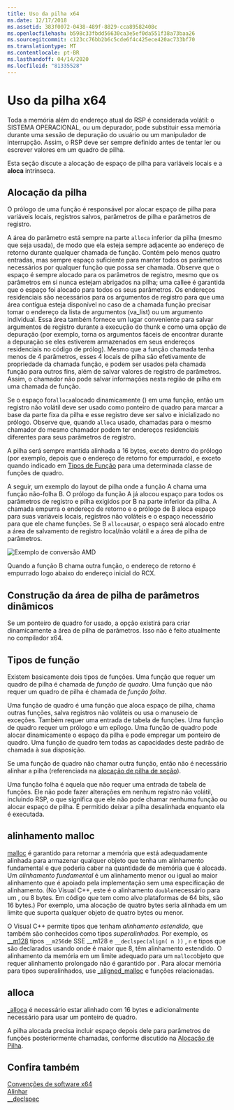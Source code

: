 ```yaml
---
title: Uso da pilha x64
ms.date: 12/17/2018
ms.assetid: 383f0072-0438-489f-8829-cca89582408c
ms.openlocfilehash: b598c33fbdd56630ca3e5ef0da551f38a73baa26
ms.sourcegitcommit: c123cc76bb2b6c5cde6f4c425ece420ac733bf70
ms.translationtype: MT
ms.contentlocale: pt-BR
ms.lasthandoff: 04/14/2020
ms.locfileid: "81335528"
---
```

# <a name="x64-stack-usage"></a>Uso da pilha x64

Toda a memória além do endereço atual do RSP é considerada volátil: o SISTEMA OPERACIONAL, ou um depurador, pode substituir essa memória durante uma sessão de depuração do usuário ou um manipulador de interrupção. Assim, o RSP deve ser sempre definido antes de tentar ler ou escrever valores em um quadro de pilha.

Esta seção discute a alocação de espaço de pilha para variáveis locais e a **aloca** intrínseca.

## <a name="stack-allocation"></a>Alocação da pilha

O prólogo de uma função é responsável por alocar espaço de pilha para variáveis locais, registros salvos, parâmetros de pilha e parâmetros de registro.

A área do parâmetro está sempre na parte `alloca` inferior da pilha (mesmo que seja usada), de modo que ela esteja sempre adjacente ao endereço de retorno durante qualquer chamada de função. Contém pelo menos quatro entradas, mas sempre espaço suficiente para manter todos os parâmetros necessários por qualquer função que possa ser chamada. Observe que o espaço é sempre alocado para os parâmetros de registro, mesmo que os parâmetros em si nunca estejam abrigados na pilha; uma callee é garantida que o espaço foi alocado para todos os seus parâmetros. Os endereços residenciais são necessários para os argumentos de registro para que uma área contígua esteja disponível no caso de a chamada função precisar tomar o endereço da lista de argumentos (va_list) ou um argumento individual. Essa área também fornece um lugar conveniente para salvar argumentos de registro durante a execução do thunk e como uma opção de depuração (por exemplo, torna os argumentos fáceis de encontrar durante a depuração se eles estiverem armazenados em seus endereços residenciais no código de prólog). Mesmo que a função chamada tenha menos de 4 parâmetros, esses 4 locais de pilha são efetivamente de propriedade da chamada função, e podem ser usados pela chamada função para outros fins, além de salvar valores de registro de parâmetros.  Assim, o chamador não pode salvar informações nesta região de pilha em uma chamada de função.

Se o espaço for`alloca`alocado dinamicamente () em uma função, então um registro não volátil deve ser usado como ponteiro de quadro para marcar a base da parte fixa da pilha e esse registro deve ser salvo e inicializado no prólogo. Observe que, quando `alloca` usado, chamadas para o mesmo chamador do mesmo chamador podem ter endereços residenciais diferentes para seus parâmetros de registro.

A pilha será sempre mantida alinhada a 16 bytes, exceto dentro do prólogo (por exemplo, depois que o endereço de retorno for empurrado), e exceto quando indicado em [Tipos de Função](#function-types) para uma determinada classe de funções de quadro.

A seguir, um exemplo do layout de pilha onde a função A chama uma função não-folha B. O prólogo da função A já alocou espaço para todos os parâmetros de registro e pilha exigidos por B na parte inferior da pilha. A chamada empurra o endereço de retorno e o prólogo de B aloca espaço para suas variáveis locais, registros não voláteis e o espaço necessário para que ele chame funções. Se B `alloca`usar, o espaço será alocado entre a área de salvamento de registro local/não volátil e a área de pilha de parâmetros.

![Exemplo de conversão AMD](../build/media/vcamd_conv_ex_5.png "Exemplo de conversão AMD")

Quando a função B chama outra função, o endereço de retorno é empurrado logo abaixo do endereço inicial do RCX.

## <a name="dynamic-parameter-stack-area-construction"></a>Construção da área de pilha de parâmetros dinâmicos

Se um ponteiro de quadro for usado, a opção existirá para criar dinamicamente a área de pilha de parâmetros. Isso não é feito atualmente no compilador x64.

## <a name="function-types"></a>Tipos de função

Existem basicamente dois tipos de funções. Uma função que requer um quadro de pilha é chamada de *função de quadro*. Uma função que não requer um quadro de pilha é chamada de *função folha*.

Uma função de quadro é uma função que aloca espaço de pilha, chama outras funções, salva registros não voláteis ou usa o manuseio de exceções. Também requer uma entrada de tabela de funções. Uma função de quadro requer um prólogo e um epílogo. Uma função de quadro pode alocar dinamicamente o espaço da pilha e pode empregar um ponteiro de quadro. Uma função de quadro tem todas as capacidades deste padrão de chamada à sua disposição.

Se uma função de quadro não chamar outra função, então não é necessário alinhar a pilha (referenciada na [alocação de pilha de seção](#stack-allocation)).

Uma função folha é aquela que não requer uma entrada de tabela de funções. Ele não pode fazer alterações em nenhum registro não volátil, incluindo RSP, o que significa que ele não pode chamar nenhuma função ou alocar espaço de pilha. É permitido deixar a pilha desalinhada enquanto ela é executada.

## <a name="malloc-alignment"></a>alinhamento malloc

[malloc](../c-runtime-library/reference/malloc.md) é garantido para retornar a memória que está adequadamente alinhada para armazenar qualquer objeto que tenha um alinhamento fundamental e que poderia caber na quantidade de memória que é alocada. Um *alinhamento fundamental* é um alinhamento menor ou igual ao maior alinhamento que é apoiado pela implementação sem uma especificação de alinhamento. (No Visual C++, este é o alinhamento `double`necessário para um , ou 8 bytes. Em código que tem como alvo plataformas de 64 bits, são 16 bytes.) Por exemplo, uma alocação de quatro bytes seria alinhada em um limite que suporta qualquer objeto de quatro bytes ou menor.

O Visual C++ permite tipos que tenham *alinhamento estendido,* que também são conhecidos como tipos *superalinhados.* Por exemplo, os [__m128](../cpp/m128.md) tipos `__m256`de SSE __m128 e `__declspec(align( n ))` , `n` e tipos que são declarados usando onde é maior que 8, têm alinhamento estendido. O alinhamento da memória em um limite adequado para um `malloc`objeto que requer alinhamento prolongado não é garantido por . Para alocar memória para tipos superalinhados, use [_aligned_malloc](../c-runtime-library/reference/aligned-malloc.md) e funções relacionadas.

## <a name="alloca"></a>alloca

[_alloca](../c-runtime-library/reference/alloca.md) é necessário estar alinhado com 16 bytes e adicionalmente necessário para usar um ponteiro de quadro.

A pilha alocada precisa incluir espaço depois dele para parâmetros de funções posteriormente chamadas, conforme discutido na [Alocação de Pilha](#stack-allocation).

## <a name="see-also"></a>Confira também

[Convenções de software x64](../build/x64-software-conventions.md)<br/>
[Alinhar](../cpp/align-cpp.md)<br/>
[__declspec](../cpp/declspec.md)
